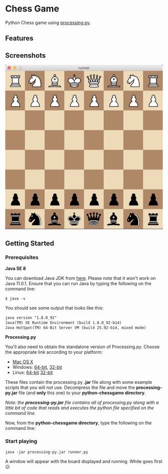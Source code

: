 # Chess Game

Python Chess game using [processing.py](https://py.processing.org/).

## Features

## Screenshots

![Screenshot 1](screenshots/sc_01.png)

## Getting Started

### Prerequisites

**Java SE 8**

You can download Java JDK from [here](https://www.oracle.com/technetwork/java/javase/downloads/index.html). Please note that it won't work on Java 11.0.1. Ensure that you can run Java by typing the following on the command line:

```
$ java -v
```

You should see some output that looks like this:

```
java version "1.8.0_92"
Java(TM) SE Runtime Environment (build 1.8.0_92-b14)
Java HotSpot(TM) 64-Bit Server VM (build 25.92-b14, mixed mode)
```
**Processing.py**

You'll also need to obtain the standalone version of Processing.py. Choose the appropriate link according to your platform:

* [Mac OS X](http://py.processing.org/processing.py-macosx.tgz)
* Windows: [64-bit](http://py.processing.org/processing.py-windows64.zip), [32-bit](http://py.processing.org/processing.py-windows32.zip)
* Linux: [64-bit](http://py.processing.org/processing.py-linux64.tgz) [32-bit](http://py.processing.org/processing.py-linux32.tgz)

These files contain the processing.py **.jar** file along with some example scripts that you will not use. Decompress the file and move the **processing-py.jar** file (and **only** this one) to your **python-chessgame directory**. 

*Note: the **processing-py.jar** file contains all of processing.py along with a little bit of code that reads and executes the python file specified on the command line.*

Now, from the **python-chessgame directory**, type the following on the command line:

### Start playing

```
java -jar processing-py.jar runner.py
```

A window will appear with the board displayed and running. White goes first :wink:

